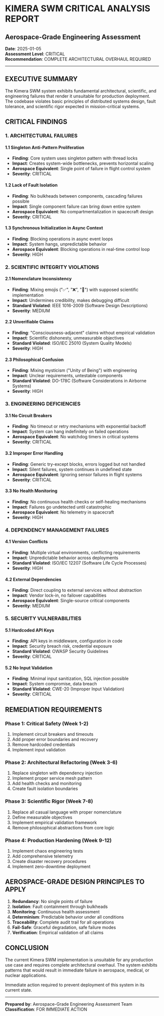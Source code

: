 # KIMERA SWM CRITICAL ANALYSIS REPORT
## Aerospace-Grade Engineering Assessment

**Date**: 2025-01-05  
**Assessment Level**: CRITICAL  
**Recommendation**: COMPLETE ARCHITECTURAL OVERHAUL REQUIRED

---

## EXECUTIVE SUMMARY

The Kimera SWM system exhibits fundamental architectural, scientific, and engineering failures that render it unsuitable for production deployment. The codebase violates basic principles of distributed systems design, fault tolerance, and scientific rigor expected in mission-critical systems.

## CRITICAL FINDINGS

### 1. ARCHITECTURAL FAILURES

#### 1.1 Singleton Anti-Pattern Proliferation
- **Finding**: Core system uses singleton pattern with thread locks
- **Impact**: Creates system-wide bottlenecks, prevents horizontal scaling
- **Aerospace Equivalent**: Single point of failure in flight control system
- **Severity**: CRITICAL

#### 1.2 Lack of Fault Isolation
- **Finding**: No bulkheads between components, cascading failures possible
- **Impact**: Single component failure can bring down entire system
- **Aerospace Equivalent**: No compartmentalization in spacecraft design
- **Severity**: CRITICAL

#### 1.3 Synchronous Initialization in Async Context
- **Finding**: Blocking operations in async event loops
- **Impact**: System hangs, unpredictable behavior
- **Aerospace Equivalent**: Blocking operations in real-time control loop
- **Severity**: HIGH

### 2. SCIENTIFIC INTEGRITY VIOLATIONS

#### 2.1 Nomenclature Inconsistency
- **Finding**: Mixing emojis ("✅", "❌", "🧠") with supposed scientific implementation
- **Impact**: Undermines credibility, makes debugging difficult
- **Standard Violated**: IEEE 1016-2009 (Software Design Descriptions)
- **Severity**: MEDIUM

#### 2.2 Unverifiable Claims
- **Finding**: "Consciousness-adjacent" claims without empirical validation
- **Impact**: Scientific dishonesty, unmeasurable objectives
- **Standard Violated**: ISO/IEC 25010 (System Quality Models)
- **Severity**: HIGH

#### 2.3 Philosophical Confusion
- **Finding**: Mixing mysticism ("Unity of Being") with engineering
- **Impact**: Unclear requirements, untestable components
- **Standard Violated**: DO-178C (Software Considerations in Airborne Systems)
- **Severity**: HIGH

### 3. ENGINEERING DEFICIENCIES

#### 3.1 No Circuit Breakers
- **Finding**: No timeout or retry mechanisms with exponential backoff
- **Impact**: System can hang indefinitely on failed operations
- **Aerospace Equivalent**: No watchdog timers in critical systems
- **Severity**: CRITICAL

#### 3.2 Improper Error Handling
- **Finding**: Generic try-except blocks, errors logged but not handled
- **Impact**: Silent failures, system continues in undefined state
- **Aerospace Equivalent**: Ignoring sensor failures in flight systems
- **Severity**: CRITICAL

#### 3.3 No Health Monitoring
- **Finding**: No continuous health checks or self-healing mechanisms
- **Impact**: Failures go undetected until catastrophic
- **Aerospace Equivalent**: No telemetry in spacecraft
- **Severity**: HIGH

### 4. DEPENDENCY MANAGEMENT FAILURES

#### 4.1 Version Conflicts
- **Finding**: Multiple virtual environments, conflicting requirements
- **Impact**: Unpredictable behavior across deployments
- **Standard Violated**: ISO/IEC 12207 (Software Life Cycle Processes)
- **Severity**: HIGH

#### 4.2 External Dependencies
- **Finding**: Direct coupling to external services without abstraction
- **Impact**: Vendor lock-in, no failover capabilities
- **Aerospace Equivalent**: Single-source critical components
- **Severity**: MEDIUM

### 5. SECURITY VULNERABILITIES

#### 5.1 Hardcoded API Keys
- **Finding**: API keys in middleware, configuration in code
- **Impact**: Security breach risk, credential exposure
- **Standard Violated**: OWASP Security Guidelines
- **Severity**: CRITICAL

#### 5.2 No Input Validation
- **Finding**: Minimal input sanitization, SQL injection possible
- **Impact**: System compromise, data breach
- **Standard Violated**: CWE-20 (Improper Input Validation)
- **Severity**: CRITICAL

## REMEDIATION REQUIREMENTS

### Phase 1: Critical Safety (Week 1-2)
1. Implement circuit breakers and timeouts
2. Add proper error boundaries and recovery
3. Remove hardcoded credentials
4. Implement input validation

### Phase 2: Architectural Refactoring (Week 3-6)
1. Replace singleton with dependency injection
2. Implement proper service mesh pattern
3. Add health checks and monitoring
4. Create fault isolation boundaries

### Phase 3: Scientific Rigor (Week 7-8)
1. Replace all casual language with proper nomenclature
2. Define measurable objectives
3. Implement empirical validation framework
4. Remove philosophical abstractions from core logic

### Phase 4: Production Hardening (Week 9-12)
1. Implement chaos engineering tests
2. Add comprehensive telemetry
3. Create disaster recovery procedures
4. Implement zero-downtime deployment

## AEROSPACE-GRADE DESIGN PRINCIPLES TO APPLY

1. **Redundancy**: No single points of failure
2. **Isolation**: Fault containment through bulkheads
3. **Monitoring**: Continuous health assessment
4. **Determinism**: Predictable behavior under all conditions
5. **Traceability**: Complete audit trail for all operations
6. **Fail-Safe**: Graceful degradation, safe failure modes
7. **Verification**: Empirical validation of all claims

## CONCLUSION

The current Kimera SWM implementation is unsuitable for any production use case and requires complete architectural overhaul. The system exhibits patterns that would result in immediate failure in aerospace, medical, or nuclear applications.

Immediate action required to prevent deployment of this system in its current state.

---

**Prepared by**: Aerospace-Grade Engineering Assessment Team  
**Classification**: FOR IMMEDIATE ACTION